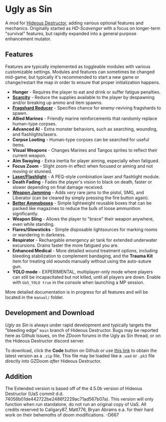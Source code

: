 # Ugly as Sin

A mod for [Hideous Destructor](https://codeberg.org/mc776/HideousDestructor), adding various optional features and mechanics. Originally started as *HD-Scavenger* with a focus on longer-term "survival" features, but rapidly expanded into a general purpose enhancement mutator.

## Features

Features are typically implemented as toggleable modules with various customizable settings. Modules and features can sometimes be changed mid-game, but typically it's recommended to start a new game or change/restart the map in order to ensure that proper initialization happens.

* **Hunger** - Requires the player to eat and drink or suffer fatigue penalties.
* [**Scarcity**](./manual/scarcity.md) - Reduce the supplies available to the player by despawning and/or breaking up ammo and item spawns.
* [**Fragshard Reducer**](./manual/fragfactor.md) - Specifies chance for enemy-reviving fragshards to spawn.
* **Allied Marines** - Friendly marine reinforcements that randomly replace human-type corpses.
* **Advanced AI** - Extra monster behaviors, such as searching, wounding, and flashlights/lasers.
* **Corpse Looting** - Human-type corpses can be searched for useful items.
* **Visual Weapons** - Changes Marines and Tangos sprites to reflect their current weapon.
* **Aim Swaying** - Extra inertia for player aiming, especially when fatigued.
* **Focus Zoom** - Slight zoom-in effect when focused or aiming and not moving or stunned.
* [**Laser/Flashlight**](./manual/laserlight.md) - A PEQ-style combination laser and flashlight module.
* **Death Fading** - Fades the player's vision to black on death, faster or slower depending on final damage received.
* [**Weapon Jamming**](./manual/jamming.md) - Adds *very* rare jams to the pistol, SMG, and Liberator (can be cleared by simply pressing the fire button again).
* [**Better Ammoboxes**](./manual/ammoboxes.md) - Simple lightweight reusable boxes that can be packed like magazines to reduce the bulk of loose ammunition significantly.
* **Weapon Sling** - Allows the player to "brace" their weapon anywhere, even while standing.
* **Flares/Glowsticks** - Simple disposable lightsources for marking rooms or wandering in darkness.
* **Respirator** - Rechargable emergency air tank for extended underwater excursions. Drains faster the more fatigued you are.
* **Enhanced Medical** - More detailed wound treatment options, including bleeding stabilization to complement bandaging, and the **Trauma Kit** item for treating old wounds manually without using the auto-suture gun.
* **YOLO mode** - EXPERIMENTAL, multiplayer-only mode where players can still be incapacitated but not killed, until all players are down. Enable with `UaS_YOLO true` in the console when launching a MP session.

More detailed documentation is in progress for all features and will be located in the `manual/` folder.

## Development and Download

*Ugly as Sin* is always under rapid development and typically targets the "bleeding edge" `main` branch of Hideous Destructor. Bugs may be reported here as Github Issues, on the ZDoom forums in the Ugly as Sin thread, or on the Hideous Destructor discord server.

To download, click the **Code** button on Github or use [this link](https://github.com/caligari87/Ugly-as-Sin/archive/master.zip) to obtain the latest version as a `.zip` file. This file may be loaded like a `.wad` or `.pk3` file directly into GZDoom *after* Hideous Destructor.

## Addition

The Extended version is based off of the 4.5.0b version of Hideous Destructor (UaS commit d.d. 74056b01de442722be2486f2229ac71ad567b07a).
This version will only function when run standalone, do not run an original copy of UaS.
All credits reserved to Caligary87, Matt776, Bryan Abrams e.a. for their hard work on their behemoths of doom modifications.
-D667
